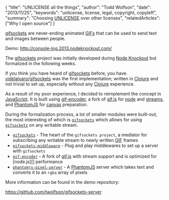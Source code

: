 {
  "title": "UNLICENSE all the things",
  "author": "Todd Wolfson",
  "date": "2013/11/25",
  "keywords": "unlicense, license, legal, copyright, copyleft",
  "summary": "Choosing [UNLICENSE](http://unlicense.org/) over other licenses",
  "relatedArticles": ["Why I open source"]
}

[gifsockets][] are never-ending animated [GIFs][GIF] that can be used to send text and images between people.

Demo: http://console-log.2013.nodeknockout.com/

The [gifsockets][] project was initially developed during [Node Knockout][] but formalized in the following weeks.

[gifsockets]: https://github.com/twolfson/gifsockets-server
[GIF]: http://en.wikipedia.org/wiki/Graphics_Interchange_Format
[Node Knockout]: http://nodeknockout.com/

If you think you have heard of [gifsockets][] before, you have. [videlalvaro/gifsockets][] was the first implementation; written in [Clojure][] and not trivial to set up, especially without any [Clojure][] experience.

[videlalvaro/gifsockets]: https://github.com/videlalvaro/gifsockets
[Clojure]: http://en.wikipedia.org/wiki/Clojure

As a result of my poor experience, I decided to reimplement the concept in [JavaScript][]. It is built using [gif-encoder][], a fork of [gif.js][] for [node][] and [streams][], and [PhantomJS][] for [canvas][] preparation.

[JavaScript]: http://en.wikipedia.org/wiki/ECMAScript
[gif-encoder]: https://github.com/twolfson/gif-encoder
[gif.js]: http://jnordberg.github.io/gif.js/
[node]: http://nodejs.org/
[PhantomJS]: http://phantomjs.org/
[streams]: http://nodejs.org/api/stream.html
[canvas]: https://developer.mozilla.org/en-US/docs/HTML/Canvas

During the formalization process, a lot of smaller modules were built-out, the most interesting of which is [`gifsockets`][] which allows for using [`gifsockets`][] on any writable stream.

- [`gifsockets`][] - The heart of the `gifsockets project`, a mediator for subscribing any writable stream to newly written [GIF][] frames
- [`gifsockets-middleware`][] - Plug and play middlewares to set up a server with `gifsockets`
- [`gif-encoder`][] - A fork of [gif.js][] with stream support and is optimized for [node.js][] performance
- [`phantomjs-pixel-server`][] - A [PhantomJS][] server which takes text and converts it to an `rgba` array of pixels

[`gifsockets`]: https://github.com/twolfson/gifsockets
[`gifsockets-middleware`]: https://github.com/twolfson/gifsockets-middleware
[`gif-encoder`]: https://github.com/twolfson/gif-encoder
[`phantomjs-pixel-server`]: https://github.com/twolfson/phantomjs-pixel-server

More information can be found in the demo repository:

https://github.com/twolfson/gifsockets-server
